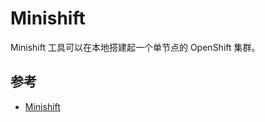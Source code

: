 # Minishift

Minishift 工具可以在本地搭建起一个单节点的 OpenShift 集群。

## 参考

* [Minishift](https://docs.openshift.org/latest/minishift/index.html)
